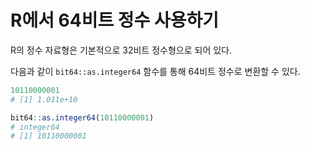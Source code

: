 # R에서 64비트 정수 사용하기

R의 정수 자료형은 기본적으로 32비트 정수형으로 되어 있다.

다음과 같이 `bit64::as.integer64` 함수를 통해 64비트 정수로 변환할 수 있다.

```r
10110000001
# [1] 1.011e+10

bit64::as.integer64(10110000001)
# integer64
# [1] 10110000001
```

